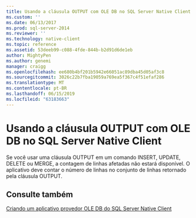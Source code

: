 ```yaml
---
title: Usando a cláusula OUTPUT com OLE DB no SQL Server Native Client | Microsoft Docs
ms.custom: ''
ms.date: 06/13/2017
ms.prod: sql-server-2014
ms.reviewer: ''
ms.technology: native-client
ms.topic: reference
ms.assetid: 53deeb99-c088-4fde-844b-b2d91d6de1eb
author: MightyPen
ms.author: genemi
manager: craigg
ms.openlocfilehash: ee680b4bf201b5942e66051ac89dba45d05af3c8
ms.sourcegitcommit: 3026c22b7fba19059a769ea5f367c4f51efaf286
ms.translationtype: MT
ms.contentlocale: pt-BR
ms.lasthandoff: 06/15/2019
ms.locfileid: "63183663"
---
```

# <a name="using-the-output-clause-with-ole-db-in-sql-server-native-client"></a>Usando a cláusula OUTPUT com OLE DB no SQL Server Native Client
  Se você usar uma cláusula OUTPUT em um comando INSERT, UPDATE, DELETE ou MERGE, a contagem de linhas afetadas não estará disponível. O aplicativo deve contar o número de linhas no conjunto de linhas retornado pela cláusula OUTPUT.  
  
## <a name="see-also"></a>Consulte também  
 [Criando um aplicativo provedor OLE DB do SQL Server Native Client](creating-a-sql-server-native-client-ole-db-provider-application.md)  
  
  
